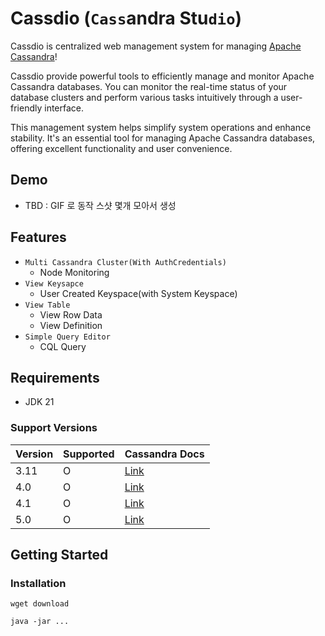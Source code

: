 # Cassdio (`Cass`andra Stu`dio`)
Cassdio is centralized web management system for managing [Apache Cassandra](https://cassandra.apache.org/_/index.html)!

Cassdio provide powerful tools to efficiently manage and monitor Apache Cassandra databases. You can monitor the real-time status of your database clusters and perform various tasks intuitively through a user-friendly interface.

This management system helps simplify system operations and enhance stability. It's an essential tool for managing Apache Cassandra databases, offering excellent functionality and user convenience.

## Demo
- TBD : GIF 로 동작 스샷 몇개 모아서 생성

## Features
- `Multi Cassandra Cluster(With AuthCredentials)`
    - Node Monitoring
- `View Keysapce`
    - User Created Keyspace(with System Keyspace)
- `View Table`
    - View Row Data
    - View Definition
- `Simple Query Editor`
    - CQL Query

## Requirements
- JDK 21

### Support Versions

Version | Supported | Cassandra Docs
-- | -- | --
3.11 | O | [Link](https://cassandra.apache.org/doc/3.11/index.html)
4.0 | O | [Link](https://cassandra.apache.org/doc/4.0/index.html)
4.1 | O | [Link](https://cassandra.apache.org/doc/4.1/index.html)
5.0 | O | [Link](https://cassandra.apache.org/doc/5.0/index.html)

## Getting Started

### Installation

```
wget download

java -jar ...
```

[//]: # (## Environment)

[//]: # ()
[//]: # (env name | description | env value | default value)

[//]: # (-- | -- | -- | --)

[//]: # (CASSDIO_DATABASE_PATH | database file path | -dDB_PATH:test | ${userHome}/.cassdio)

[//]: # ()

